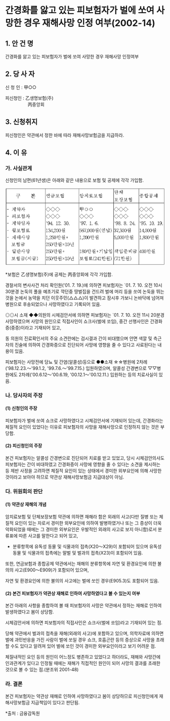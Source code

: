 # 간경화를 앓고 있는 피보험자가 벌에 쏘여 사망한 경우 재해사망 인정 여부(2002-14)

## 1. 안 건 명
간경화를 앓고 있는 피보험자가 벌에 쏘여 사망한 경우 재해사망 인정여부

## 2. 당 사 자
신 청 인 : 甲○○

피신청인 : 乙생명보험(주)<br>&nbsp;&nbsp;&nbsp;&nbsp;&nbsp;&nbsp;&nbsp;&nbsp;&nbsp;&nbsp;&nbsp;&nbsp;&nbsp;&nbsp;&nbsp;&nbsp;&nbsp;&nbsp;丙중앙회 

## 3. 신청취지

피신청인은 약관에서 정한 바에 따라 재해사망보험금을 지급하라.

## 4. 이   유

### 가. 사실관계

신청인의 남편(61년생)은 아래와 같은 내용으로 보험 및 공제에 각각 가입함.

![alt image](https://raw.githubusercontent.com/aijinet/bodoc-claim-contents/master/contents/images/80_1.PNG)


<!--     
구    분 
연금보험
암치료보험
단체
보장보험
종합공제
- 계약자 
- 피보험자
- 계약일자
- 월보험료
- 재해사망
  보험금
- 일반사망
  보험금(지급)
◇◇◇
◇◇◇
`94. 12. 30.
134,200원
1,250만원+
250만원×10년
250만원+
250만원×10년
甲○○
◇◇◇
`97. 1. 6.
567,000원(연납)
1,200만원

180만원+기납입보험료(241만원)
◇◇◇
◇◇◇
`98. 8. 24.
37,300원
5,000만원

책임준비금
(71만원)
◇◇◇
◇◇◇
`95. 10. 19.
14,000원
1,800만원

400만원-->

*보험은 乙생명보험(주)에 공제는 丙중앙회에 각각 가입함.

경찰서의 변사사건 처리 확인원('01. 7. 19.)에 의하면 피보험자는 `01. 7. 10. 오전 10시 30분경 논둑의 풀을 예초기로 깍던중 땅벌집을 건드려 벌에 머리 등을 쏘여 논둑을 뛰는 것을 논에서 농약을 치던 이웃주민(△△△)이 발견하고 잠시후 가보니 논바닥에 넘어져 병원으로 후송되었으나 사망하였다고 기록되어 있음.

 ◎◎시 소재 ◆◆의원의 시체검안서에 의하면 피보험자는 `01. 7. 10. 오전 11시 20분경 사망하였으며 사망의 원인으로 직접사인이 쇼크사(벌에 쏘임), 중간 선행사인은 간경화증(중증)이라고 기재되어 있고,

동 의원의 진료확인서의 주요 소견란에는 검시결과 간이 비대했으며 안면 색깔 및 측근자의 진술에 의하여 간경화증으로 진단되어 사망에 영향을 줄 수 있다고 사료된다는 내용이 있음. 

 피보험자는 사망전에 당뇨 및 간염(알콜성)등으로 ●●소재 ☆☆병원에 2차례('98.12.23.～'99.1.2, '99.7.6.～'99.7.15.) 입원하였으며, 알콜성 간경변으로 ▽▽병원에도 2차례('00.6.12～'00.6.19, '00.12.1～'00.12.11.) 입원하는 등의 치료사실이 있음.

### 나. 당사자의 주장

####   (1) 신청인의 주장

피보험자가 벌에 쏘여 쇼크로 사망하였다고 시체검안서에 기재되어 있는데, 간경화라는 체질적 요인이 있었다는 이유로 피보험자의 사망을 재해사망으로 인정하지 않는 것은 부당함.

####  (2) 피신청인의 주장

본건 피보험자는 알콜성 간경변으로 진단되어 치료를 받고 있었고, 당시 시체검안의사도 피보험자는 간이 비대하였고 간경화증이 사망에 영향을 줄 수 있다는 소견을 제시하는 등 제반 사정을 고려하면 체질적 요인이 있는 상태에서 경미한 외부요인에 의해 사망한 것이라고 보아야 하므로 약관상 재해사망보험금 지급대상이 아님.


### 다. 위원회의 판단

#### (1) 약관상 재해의 개념

암치료보험 및 단체보장보험 약관에 의하면 재해라 함은 외래의 사고(다만 질병 또는 체질적 요인이 있는 자로서 경미한 외부요인에 의하여 발병하였거나 또는 그 증상이 더욱 악화되었을 때에는 그 경미한 외부요인은 우발적인 외래의 사고로 보지 아니함)로서 분류표에 따른 사고를 말한다고 되어 있고,

* 분류항목에 유독성 동물 및 식물과의 접촉(X20～X29)이 포함되어 있으며 유독성 동물 및 식물과의 접촉에는 말벌 및 벌과의 접촉(X23)이 포함되어 있음.

또한, 연금보험과 종합공제 약관에서는 재해의 분류항목에 자연 및 환경요인에 의한 불의의 사고(E900～E909)가 포함되어 있으며,

자연 및 환경요인에 의한 불의의 사고에는 벌에 쏘인 경우(E905.3)도 포함되어 있음.

#### (2) 본건 피보험자가 약관상 재해로 인하여 사망하였다고 볼 수 있는지 여부

본건 아래의 사항을 종합하여 볼 때 피보험자의 사망은 약관에서 정하는 재해로 인하여 발생하였다고 봄이 상당함.
 
시체검안서에 의하면 피보험자의 직접사인은 쇼크사(벌에 쏘임)라고 기재되어 있는 점.

당해 약관에서 벌과의 접촉을 재해(외래의 사고)에 포함하고 있으며, 의학자료에 의하면 벌에 과민반응을 가진 사람이 벌에 쏘일 경우 쇼크, 호흡곤란 등의 증상으로 사망을 초래할 수도 있다고 알려져 있어 벌에 쏘인 것이 경미한 외부요인이라고 보기 어려운 점.

체질내적인 요인 등의 원인이 어느정도 병존하고 있었다고 하더라도, 재해와 사망간에 인과관계가 있다고 인정될 때에는 재해가 직접적인 원인이 되어 사망의 결과를 초래한 것으로 볼 수 있는 점.(분조위 2001-48)

### 라. 결론
본건 피보험자는 약관상 재해로 인하여 사망하였다고 봄이 상당하므로 피신청인에게 재해사망보험금 지급책임이 있다고 판단됨.

*출처 : 금융감독원